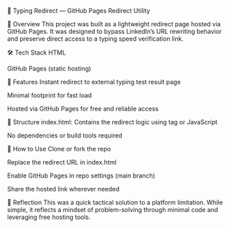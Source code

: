🧠 Typing Redirect — GitHub Pages Redirect Utility


📌 Overview
This project was built as a lightweight redirect page hosted via GitHub Pages. It was designed to bypass LinkedIn’s URL rewriting behavior and preserve direct access to a typing speed verification link.

🛠️ Tech Stack
HTML

GitHub Pages (static hosting)

🚀 Features
Instant redirect to external typing test result page

Minimal footprint for fast load

Hosted via GitHub Pages for free and reliable access

📁 Structure
index.html: Contains the redirect logic using <meta> tag or JavaScript

No dependencies or build tools required

🧪 How to Use
Clone or fork the repo

Replace the redirect URL in index.html

Enable GitHub Pages in repo settings (main branch)

Share the hosted link wherever needed

🧠 Reflection
This was a quick tactical solution to a platform limitation. While simple, it reflects a mindset of problem-solving through minimal code and leveraging free hosting tools.

